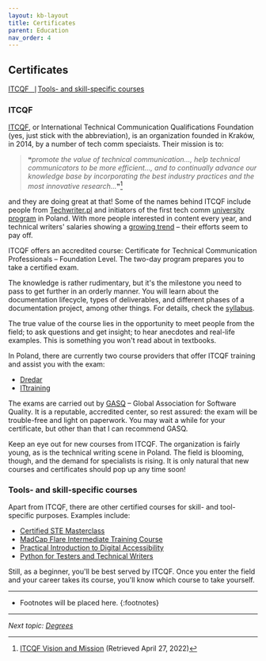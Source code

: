 ```yaml
---
layout: kb-layout
title: Certificates
parent: Education
nav_order: 4
---
```


## Certificates

[ITCQF⎹](#itcqf) [Tools- and skill-specific courses](#tools--and-skill-specific-courses)

### ITCQF

[ITCQF](https://itcqf.org/), or International Technical Communication Qualifications Foundation (yes, just stick with the abbreviation), is an organization founded in Kraków, in 2014, by a number of tech comm speciaists. Their mission is to:  

> ❝*promote the value of technical communication…, help technical communicators to be more efficient…, and to continually advance our knowledge base by incorporating the best industry practices and the most innovative research…*❞[^1] 

and they are doing great at that! Some of the names behind ITCQF include people from [Techwriter.pl](http://techwriter.pl/) and initiators of the first tech comm [university program](../5-degrees/index.md/#technical-communication-at-university) in Poland. With more people interested in content every year, and technical writers' salaries showing a [growing trend](http://techwriter.pl/wyniki-badania-plac-w-komunikacji-technicznej-2021/) – their efforts seem to pay off.  

ITCQF offers an accredited course: Certificate for Technical Communication Professionals – Foundation Level. The two-day program prepares you to take a certified exam.  

The knowledge is rather rudimentary, but it's the milestone you need to pass to get further in an orderly manner. You will learn about the documentation lifecycle, types of deliverables, and different phases of a documentation project, among other things. For details, check the [syllabus](https://itcqf.org/wp-content/uploads/2020/06/ITCQF_Syllabus_v2_0Jun2020.pdf).  

The true value of the course lies in the opportunity to meet people from the field; to ask questions and get insight; to hear anecdotes and real-life examples. This is something you won't read about in textbooks.  

In Poland, there are currently two course providers that offer ITCQF training and assist you with the exam:  

* [Dredar](https://dredar.com/services/training/itcqf-foundation)
* [ITtraining](http://edu.ittraining.pl/szkolenie/ITCQF_Poziom_Podstawowy)

The exams are carried out by [GASQ](https://www.gasq.org/en/certification/itcqf.html) – Global Association for Software Quality. It is a reputable, accredited center, so rest assured: the exam will be trouble-free and light on paperwork. You may wait a while for your certificate, but other than that I can recommend GASQ.  

Keep an eye out for new courses from ITCQF. The organization is fairly young, as is the technical writing scene in Poland. The field is blooming, though, and the demand for specialists is rising. It is only natural that new courses and certificates should pop up any time soon!  

### Tools- and skill-specific courses

Apart from ITCQF, there are other certified courses for skill- and tool-specific purposes. Examples include:

* [Certified STE Masterclass](https://www.shufrans-techdocs.com/event/europe-online-certified-ste-masterclass/)  
* [MadCap Flare Intermediate Training Course](https://www.madcapsoftware.com/services/paid-training/flare-intermediate-training/#content)
* [Practical Introduction to Digital Accessibility](https://dredar.com/services/trainings-and-workshops/practical-introduction-to-digital-accessibility)
* [Python for Testers and Technical Writers](https://dredar.com/services/trainings-and-workshops/python-for-testers-and-technical-writers)

Still, as a beginner, you'll be best served by ITCQF. Once you enter the field and your career takes its course, you'll know which course to take yourself.  

[^1]: [ITCQF Vision and Mission](https://itcqf.org/vision_and_mission/) (Retrieved April 27, 2022)

---

* Footnotes will be placed here.
{:footnotes}  

---

*Next topic: [Degrees](../5-degrees/)*